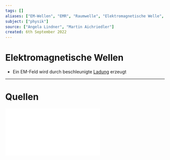 ```yaml
---
tags: []
aliases: ["EM-Wellen", "EMR", "Raumwelle", "Elektromagnetische Welle", "EM-Welle", "EM-Feld", "EM-Wellenfeld"]
subject: ["physik"]
source: ["Angela Lindner", "Martin Aichriedler"]
created: 6th September 2022
---
```


# Elektromagnetische Wellen

- Ein EM-Feld wird durch beschleunigte [Ladung](../Elektrotechnik/Statisches%20E-Feld.md) erzeugt

---

# Quellen

![spectrum_20090210](assets/pdf/spectrum_20090210.pdf)